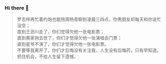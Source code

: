 ### Hi there 💋

> 罗志祥再忙着约炮也能陪周杨青聊到凌晨三四点，你男朋友却每天和你说忙没空；  
> 直到王沥川走了，你们觉得欠他一张电影票；  
> 直到黄家驹去世了，你们才觉得欠他一张演唱会门票；  
> 直到星爷不演了，你们才觉得欠他一张电影票。  
> 不要等我离开了，你们才后悔没有关注我，人生没有后悔药，只有早知道。抓住机会，不给人生留下遗憾。
